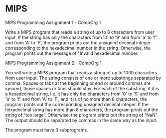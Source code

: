 # MIPS
MIPS Programming Assignment 1 - CompOrg 1

Write a MIPS program that reads a string of up to 8 characters from user input. If the string has only the characters from '0' to '9' and from 'a' to 'f' and from 'A' to 'F', the program prints out the unsigned decimal integer corresponding to the hexadecimal number 
in the string. Otherwise, the program prints out the message of "Invalid hexadecimal number.



MIPS Programming Assignment 2 - CompOrg 1

You will write a MIPS program that reads a string of up to 1000 characters from user input.
The string consists of one or more substrings separated by comma. Spaces or tabs at the
beginning or end or around commas are ignored, those spaces or tabs should stay. For each
of the substring, if it is a hexadecimal string, i.e. it has only the characters from '0' to '9'
and from 'a' to 'f' and from 'A' to 'F', and it is of no more than 8 characters, the program
prints out the corresponding unsigned decimal integer. If the hexadecimal string has more
than 8 characters, the program prints out the string of “too large”. Otherwise, the program
prints out the string of “NaN”. The output should be separated by commas in the same way
as the input.

The program must have 3 subprograms.
